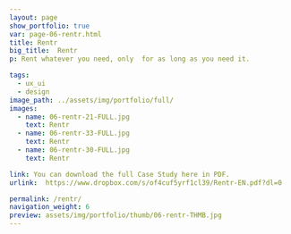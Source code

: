 ```yaml
---
layout: page
show_portfolio: true
var: page-06-rentr.html
title: Rentr
big_title:  Rentr
p: Rent whatever you need, only  for as long as you need it.

tags:
  - ux_ui
  - design
image_path: ../assets/img/portfolio/full/
images:
  - name: 06-rentr-21-FULL.jpg
    text: Rentr
  - name: 06-rentr-33-FULL.jpg
    text: Rentr
  - name: 06-rentr-30-FULL.jpg
    text: Rentr

link: You can download the full Case Study here in PDF.
urlink:  https://www.dropbox.com/s/of4cuf5yrf1cl39/Rentr-EN.pdf?dl=0

permalink: /rentr/
navigation_weight: 6
preview: assets/img/portfolio/thumb/06-rentr-THMB.jpg
---
```

